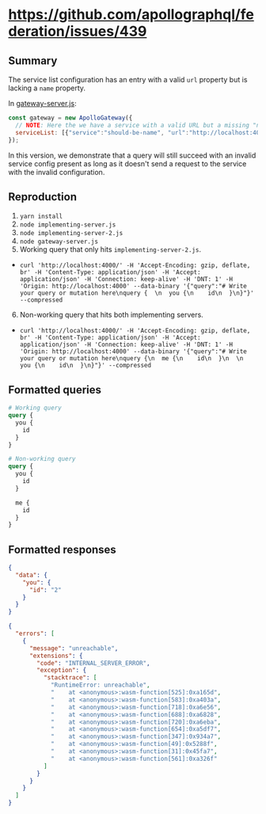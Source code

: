 # https://github.com/apollographql/federation/issues/439

## Summary

The service list configuration has an entry with a valid `url` property but is lacking a `name` property.

In [gateway-server.js](https://github.com/spencerarogers/apollo-federation-439-repro/blob/3b47015b063e04025f73c21818d91063d4c83525/gateway-server.js#L4):

```js
const gateway = new ApolloGateway({
  // NOTE: Here the we have a service with a valid URL but a missing "name" property.
  serviceList: [{"service":"should-be-name", "url":"http://localhost:4001/graphql"}]
});
```

In this version, we demonstrate that a query will still succeed with an invalid service config present as long as it
doesn't send a request to the service with the invalid configuration.

## Reproduction

1. `yarn install`
2. `node implementing-server.js`
2. `node implementing-server-2.js`
3. `node gateway-server.js`
5. Working query that only hits `implementing-server-2.js`.
  - `curl 'http://localhost:4000/' -H 'Accept-Encoding: gzip, deflate, br' -H 'Content-Type: application/json' -H 'Accept: application/json' -H 'Connection: keep-alive' -H 'DNT: 1' -H 'Origin: http://localhost:4000' --data-binary '{"query":"# Write your query or mutation here\nquery {  \n  you {\n    id\n  }\n}"}' --compressed`
6. Non-working query that hits both implementing servers.
  - `curl 'http://localhost:4000/' -H 'Accept-Encoding: gzip, deflate, br' -H 'Content-Type: application/json' -H 'Accept: application/json' -H 'Connection: keep-alive' -H 'DNT: 1' -H 'Origin: http://localhost:4000' --data-binary '{"query":"# Write your query or mutation here\nquery {\n  me {\n    id\n  }\n  \n  you {\n    id\n  }\n}"}' --compressed`

## Formatted queries

```graphql
# Working query
query {  
  you {
    id
  }
}
```

```graphql
# Non-working query
query {  
  you {
    id
  }

  me {
    id
  }
}
```


## Formatted responses
```json
{
  "data": {
    "you": {
      "id": "2"
    }
  }
}
```

```json
{
  "errors": [
    {
      "message": "unreachable",
      "extensions": {
        "code": "INTERNAL_SERVER_ERROR",
        "exception": {
          "stacktrace": [
            "RuntimeError: unreachable",
            "    at <anonymous>:wasm-function[525]:0xa165d",
            "    at <anonymous>:wasm-function[583]:0xa403a",
            "    at <anonymous>:wasm-function[718]:0xa6e56",
            "    at <anonymous>:wasm-function[688]:0xa6828",
            "    at <anonymous>:wasm-function[720]:0xa6eba",
            "    at <anonymous>:wasm-function[654]:0xa5df7",
            "    at <anonymous>:wasm-function[347]:0x934a7",
            "    at <anonymous>:wasm-function[49]:0x5288f",
            "    at <anonymous>:wasm-function[31]:0x45fa7",
            "    at <anonymous>:wasm-function[561]:0xa326f"
          ]
        }
      }
    }
  ]
}
```
